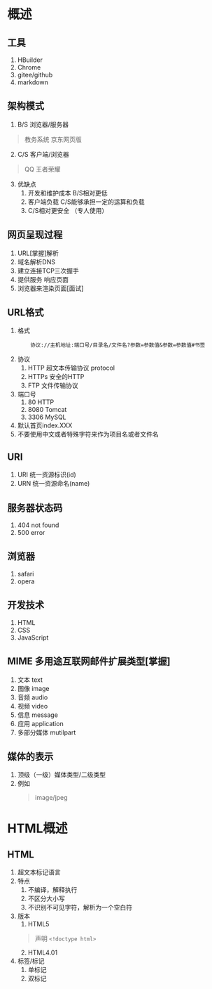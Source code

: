 # 概述
## 工具
1. HBuilder
2. Chrome
3. gitee/github
4. markdown
## 架构模式
1. B/S 浏览器/服务器
> 教务系统
> 京东网页版
2. C/S 客户端/浏览器
> QQ
> 王者荣耀
3. 优缺点
	1. 开发和维护成本 B/S相对更低
	2. 客户端负载 C/S能够承担一定的运算和负载
	3. C/S相对更安全 （专人使用）
## 网页呈现过程
1. URL[掌握]解析
2. 域名解析DNS
3. 建立连接TCP三次握手
4. 提供服务 响应页面
5. 浏览器来渲染页面[面试]
## URL格式
1. 格式
	```
		协议://主机地址:端口号/目录名/文件名?参数=参数值&参数=参数值#书签
	```
2. 协议
	1. HTTP 超文本传输协议 protocol
	2. HTTPs 安全的HTTP
	3. FTP 文件传输协议
3. 端口号
	1. 80 HTTP
	2. 8080 Tomcat
	3. 3306 MySQL
4. 默认首页index.XXX
5. 不要使用中文或者特殊字符来作为项目名或者文件名
## URI
1. URI 统一资源标识(id)
2. URN 统一资源命名(name)
## 服务器状态码
1. 404 not found
2. 500 error
## 浏览器
1. safari
2. opera
## 开发技术
1. HTML
2. CSS
3. JavaScript
## MIME 多用途互联网邮件扩展类型[掌握]
1. 文本	text
2. 图像	image
3. 音频	audio
4. 视频	video
5. 信息	message
6. 应用	application
7. 多部分媒体 mutilpart
## 媒体的表示
1. 顶级（一级）媒体类型/二级类型
2. 例如
	> image/jpeg

# HTML概述
## HTML
1. 超文本标记语言
2. 特点
	1. 不编译，解释执行
	2. 不区分大小写
	3. 不识别不可见字符，解析为一个空白符
3. 版本
	1. HTML5
	> 声明 
	`<!doctype html> `
	2. HTML4.01
4. 标签/标记
	1. 单标记
	2. 双标记
